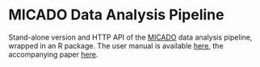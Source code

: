 # MICADO Data Analysis Pipeline

Stand-alone version and HTTP API of the [MICADO](https://www.micado-project.eu/)
data analysis pipeline, wrapped in an R package. The user manual is available
[here](https://rogiersbart.github.io/micado.dap/), the accompanying paper
[here](https://doi.org/10.1016/j.nucengdes.2024.113257).
